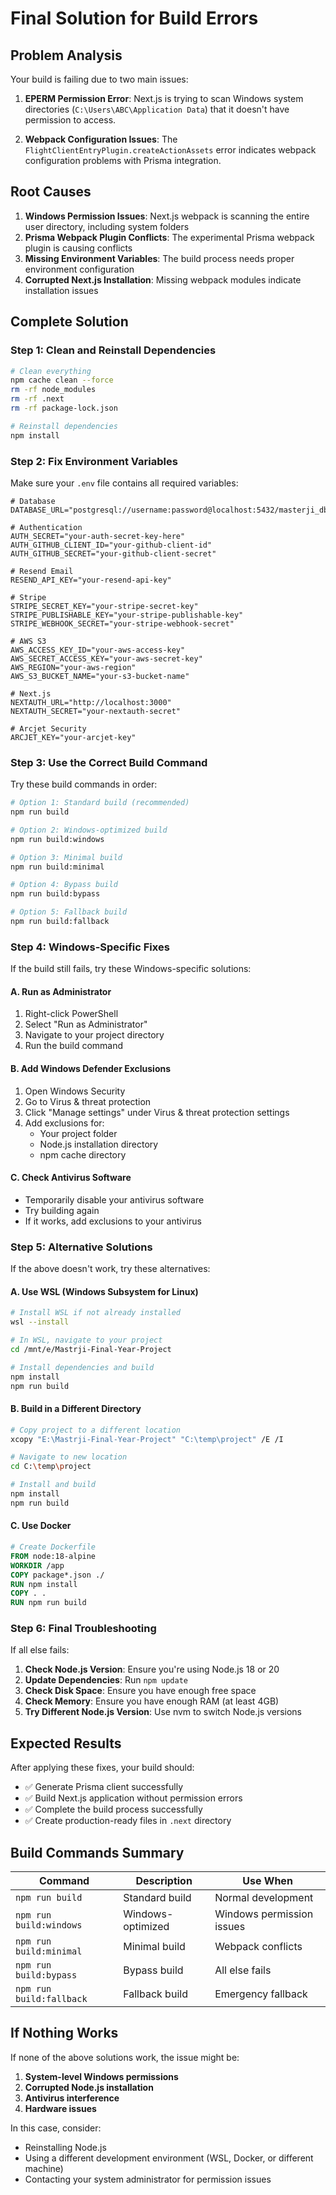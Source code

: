 # Final Solution for Build Errors

## Problem Analysis

Your build is failing due to two main issues:

1. **EPERM Permission Error**: Next.js is trying to scan Windows system directories (`C:\Users\ABC\Application Data`) that it doesn't have permission to access.

2. **Webpack Configuration Issues**: The `FlightClientEntryPlugin.createActionAssets` error indicates webpack configuration problems with Prisma integration.

## Root Causes

1. **Windows Permission Issues**: Next.js webpack is scanning the entire user directory, including system folders
2. **Prisma Webpack Plugin Conflicts**: The experimental Prisma webpack plugin is causing conflicts
3. **Missing Environment Variables**: The build process needs proper environment configuration
4. **Corrupted Next.js Installation**: Missing webpack modules indicate installation issues

## Complete Solution

### Step 1: Clean and Reinstall Dependencies

```bash
# Clean everything
npm cache clean --force
rm -rf node_modules
rm -rf .next
rm -rf package-lock.json

# Reinstall dependencies
npm install
```

### Step 2: Fix Environment Variables

Make sure your `.env` file contains all required variables:

```env
# Database
DATABASE_URL="postgresql://username:password@localhost:5432/masterji_db"

# Authentication
AUTH_SECRET="your-auth-secret-key-here"
AUTH_GITHUB_CLIENT_ID="your-github-client-id"
AUTH_GITHUB_SECRET="your-github-client-secret"

# Resend Email
RESEND_API_KEY="your-resend-api-key"

# Stripe
STRIPE_SECRET_KEY="your-stripe-secret-key"
STRIPE_PUBLISHABLE_KEY="your-stripe-publishable-key"
STRIPE_WEBHOOK_SECRET="your-stripe-webhook-secret"

# AWS S3
AWS_ACCESS_KEY_ID="your-aws-access-key"
AWS_SECRET_ACCESS_KEY="your-aws-secret-key"
AWS_REGION="your-aws-region"
AWS_S3_BUCKET_NAME="your-s3-bucket-name"

# Next.js
NEXTAUTH_URL="http://localhost:3000"
NEXTAUTH_SECRET="your-nextauth-secret"

# Arcjet Security
ARCJET_KEY="your-arcjet-key"
```

### Step 3: Use the Correct Build Command

Try these build commands in order:

```bash
# Option 1: Standard build (recommended)
npm run build

# Option 2: Windows-optimized build
npm run build:windows

# Option 3: Minimal build
npm run build:minimal

# Option 4: Bypass build
npm run build:bypass

# Option 5: Fallback build
npm run build:fallback
```

### Step 4: Windows-Specific Fixes

If the build still fails, try these Windows-specific solutions:

#### A. Run as Administrator
1. Right-click PowerShell
2. Select "Run as Administrator"
3. Navigate to your project directory
4. Run the build command

#### B. Add Windows Defender Exclusions
1. Open Windows Security
2. Go to Virus & threat protection
3. Click "Manage settings" under Virus & threat protection settings
4. Add exclusions for:
   - Your project folder
   - Node.js installation directory
   - npm cache directory

#### C. Check Antivirus Software
- Temporarily disable your antivirus software
- Try building again
- If it works, add exclusions to your antivirus

### Step 5: Alternative Solutions

If the above doesn't work, try these alternatives:

#### A. Use WSL (Windows Subsystem for Linux)
```bash
# Install WSL if not already installed
wsl --install

# In WSL, navigate to your project
cd /mnt/e/Mastrji-Final-Year-Project

# Install dependencies and build
npm install
npm run build
```

#### B. Build in a Different Directory
```bash
# Copy project to a different location
xcopy "E:\Mastrji-Final-Year-Project" "C:\temp\project" /E /I

# Navigate to new location
cd C:\temp\project

# Install and build
npm install
npm run build
```

#### C. Use Docker
```dockerfile
# Create Dockerfile
FROM node:18-alpine
WORKDIR /app
COPY package*.json ./
RUN npm install
COPY . .
RUN npm run build
```

### Step 6: Final Troubleshooting

If all else fails:

1. **Check Node.js Version**: Ensure you're using Node.js 18 or 20
2. **Update Dependencies**: Run `npm update`
3. **Check Disk Space**: Ensure you have enough free space
4. **Check Memory**: Ensure you have enough RAM (at least 4GB)
5. **Try Different Node.js Version**: Use nvm to switch Node.js versions

## Expected Results

After applying these fixes, your build should:
- ✅ Generate Prisma client successfully
- ✅ Build Next.js application without permission errors
- ✅ Complete the build process successfully
- ✅ Create production-ready files in `.next` directory

## Build Commands Summary

| Command | Description | Use When |
|---------|-------------|----------|
| `npm run build` | Standard build | Normal development |
| `npm run build:windows` | Windows-optimized | Windows permission issues |
| `npm run build:minimal` | Minimal build | Webpack conflicts |
| `npm run build:bypass` | Bypass build | All else fails |
| `npm run build:fallback` | Fallback build | Emergency fallback |

## If Nothing Works

If none of the above solutions work, the issue might be:

1. **System-level Windows permissions**
2. **Corrupted Node.js installation**
3. **Antivirus interference**
4. **Hardware issues**

In this case, consider:
- Reinstalling Node.js
- Using a different development environment (WSL, Docker, or different machine)
- Contacting your system administrator for permission issues

